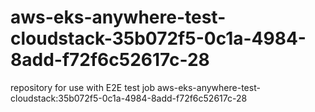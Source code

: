 # aws-eks-anywhere-test-cloudstack-35b072f5-0c1a-4984-8add-f72f6c52617c-28
repository for use with E2E test job aws-eks-anywhere-test-cloudstack:35b072f5-0c1a-4984-8add-f72f6c52617c-28
